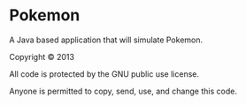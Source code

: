 Pokemon
=======

A Java based application that will simulate Pokemon.

Copyright © 2013

All code is protected by the GNU public use license.

Anyone is permitted to copy, send, use, and change this code.
